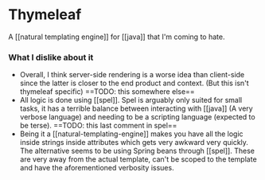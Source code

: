 # Thymeleaf
A [[natural templating engine]] for [[java]] that I'm coming to hate.

### What I dislike about it
* Overall, I think server-side rendering is a worse idea than client-side since the latter is closer to the end product and context. (But this isn't thymeleaf specific) ==TODO: this somewhere else==
* All logic is done using [[spel]]. Spel is arguably only suited for small tasks, it has a terrible balance between interacting with [[java]] (A very verbose language) and needing to be a scripting language (expected to be terse). ==TODO: this last comment in spel==
* Being it a [[natural-templating-engine]] makes you have all the logic inside strings inside attributes which gets very awkward very quickly. The alternative seems to be using Spring beans through [[spel]]. These are very away from the actual template, can't be scoped to the template and have the aforementioned verbosity issues.

